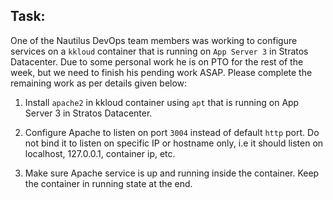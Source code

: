 ## Task:

One of the Nautilus DevOps team members was working to configure services on a `kkloud` container that is running on `App Server 3` in Stratos Datacenter. Due to some personal work he is on PTO for the rest of the week, but we need to finish his pending work ASAP. Please complete the remaining work as per details given below:

1. Install `apache2` in kkloud container using `apt` that is running on App Server 3 in Stratos Datacenter.

2. Configure Apache to listen on port `3004` instead of default `http` port. Do not bind it to listen on specific IP or hostname only, i.e it should listen on localhost, 127.0.0.1, container ip, etc.

3. Make sure Apache service is up and running inside the container. Keep the container in running state at the end.